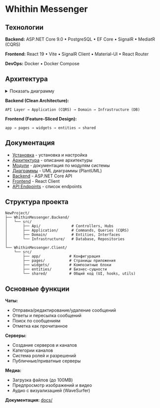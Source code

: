 # Whithin Messenger

## Технологии

**Backend:** ASP.NET Core 9.0 • PostgreSQL • EF Core • SignalR • MediatR (CQRS)

**Frontend:** React 19 • Vite • SignalR Client • Material-UI • React Router

**DevOps:** Docker • Docker Compose

## Архитектура

<details>
<summary>Показать диаграмму</summary>

```mermaid
graph LR
    subgraph Backend[Backend - Clean Architecture]
        API[API Layer] --> App[Application<br/>CQRS]
        App --> Domain[Domain]
        Domain --> Infra[Infrastructure<br/>Database]
    end
    
    subgraph Frontend[Frontend - Feature-Sliced Design]
        app[app] --> pages[pages]
        pages --> widgets[widgets]
        widgets --> entities[entities]
        entities --> shared[shared]
    end
    
    Frontend -.->|HTTP/SignalR| Backend
```

</details>

**Backend (Clean Architecture):**
```
API Layer → Application (CQRS) → Domain → Infrastructure (DB)
```

**Frontend (Feature-Sliced Design):**
```
app → pages → widgets → entities → shared
```

## Документация

- [Установка](./docs/INSTALLATION.md) - установка и настройка
- [Архитектура](./docs/ARCHITECTURE.md) - описание архитектуры
- [Модули](./docs/modules/README.md) - документация по модулям системы
- [Диаграммы](./docs/diagrams/README.md) - UML диаграммы (PlantUML)
- [Backend](./docs/BACKEND.md) - ASP.NET Core API
- [Frontend](./docs/FRONTEND.md) - React Client
- [API Endpoints](./WhithinMessenger.Backend/Endpoints.md) - список endpoints

## Структура проекта

```
NewProject/
├── WhithinMessenger.Backend/
│   └── src/
│       ├── Api/              # Controllers, Hubs
│       ├── Application/      # Commands, Queries (CQRS)
│       ├── Domain/           # Entities, Interfaces
│       └── Infrastructure/   # Database, Repositories
│
└── WhithinMessenger.Client/
    └── src/
        ├── app/             # Конфигурация
        ├── pages/           # Страницы приложения
        ├── widgets/         # Композитные блоки
        ├── entities/        # Бизнес-сущности
        └── shared/          # Общий код (UI, hooks, utils)
```

## Основные функции

**Чаты:**
- Отправка/редактирование/удаление сообщений
- Ответы и пересылка сообщений
- Поиск по сообщениям
- Отметка как прочитанное

**Серверы:**
- Создание серверов и каналов
- Категории каналов
- Система ролей и разрешений
- Публичные/приватные серверы

**Медиа:**
- Загрузка файлов (до 100MB)
- Предпросмотр изображений и видео
- Аудио с визуализацией (WaveSurfer)

**Документация:** [docs/](./docs/)
